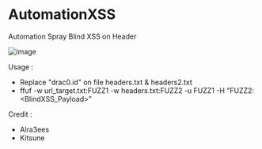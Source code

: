 # AutomationXSS


Automation Spray Blind XSS on Header



![image](https://user-images.githubusercontent.com/29269177/225631628-0727c938-2e08-4e34-9eed-0cc945f716c6.png)



Usage :
- Replace "drac0.id" on file headers.txt & headers2.txt 
- ffuf -w url_target.txt:FUZZ1 -w headers.txt:FUZZ2 -u FUZZ1 -H "FUZZ2: <BlindXSS_Payload>"



Credit :
 - Alra3ees
 - Kitsune
